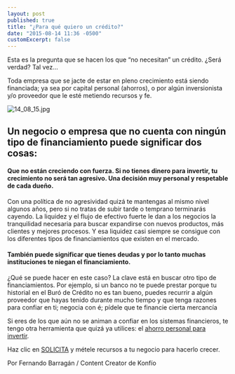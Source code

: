 ```yaml
---
layout: post
published: true
title: "¿Para qué quiero un crédito?"
date: "2015-08-14 11:36 -0500"
customExcerpt: false
---
```



Esta es la pregunta que se hacen los que “no necesitan” un crédito. ¿Será verdad? Tal vez…

Toda empresa que se jacte de estar en pleno crecimiento está siendo financiada; ya sea por capital personal (ahorros), o por algún inversionista y/o proveedor que le esté metiendo recursos y fe.

![14_08_15.jpg]({{site.baseurl}}/img/14_08_15.jpg)

## Un negocio o empresa que no cuenta con ningún tipo de financiamiento puede significar dos cosas:

#### Que no están creciendo con fuerza. Si no tienes dinero para invertir, tu crecimiento no será tan agresivo. Una decisión muy personal y respetable de cada dueño. 

Con una política de no agresividad quizá te mantengas al mismo nivel algunos años, pero si no tratas de subir tarde o temprano terminarás cayendo. La liquidez y el flujo de efectivo fuerte le dan a los negocios la tranquilidad necesaria para buscar expandirse con nuevos productos, más clientes y mejores procesos. Y esa liquidez casi siempre se consigue con los diferentes tipos de financiamientos que existen en el mercado.

#### También puede significar que tienes deudas y por lo tanto muchas instituciones te niegan el financiamiento. 

¿Qué se puede hacer en este caso? La clave está en buscar otro tipo de financiamientos. Por ejemplo, si un banco no te puede prestar porque tu historial en el Buró de Crédito no es tan bueno, puedes recurrir a algún proveedor que hayas tenido durante mucho tiempo y que tenga razones para confiar en ti; negocia con é; pídele que te financie cierta mercancía

Si eres de los que aún no se animan a confiar en los sistemas financieros, te tengo otra herramienta que quizá ya utilices: el [ahorro personal para invertir](https://www.youtube.com/watch?v=MXL6k7fyzws). 

Haz clic en [SOLICITA](https://konfio.mx/inicio/registrate) y métele recursos a tu negocio para hacerlo crecer.

Por Fernando Barragán / Content Creator de Konfío

